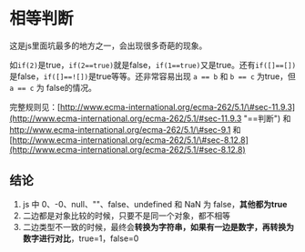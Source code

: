 # 相等判断

这是js里面坑最多的地方之一，会出现很多奇葩的现象。

如`if(2)`是true，`if(2==true)`就是false，`if(1==true)`又是true。还有`if([]==[])`是false，`if([]==![])`是true等等。还非常容易出现 `a == b` 和 `b == c` 为true，但 `a == c` 为 false的情况。

完整规则见：[http://www.ecma-international.org/ecma-262/5.1/\#sec-11.9.3](http://www.ecma-international.org/ecma-262/5.1/#sec-11.9.3 "==判断")  和 http://www.ecma-international.org/ecma-262/5.1/\#sec-9.1 和 [http://www.ecma-international.org/ecma-262/5.1/\#sec-8.12.8](http://www.ecma-international.org/ecma-262/5.1/#sec-8.12.8)

## 结论

1. js 中 0、-0、null、""、false、undefined 和 NaN 为 false，**其他都为true**
2. 二边都是对象比较的时候，只要不是同一个对象，都不相等
3. 二边类型不一致的时候，最终会**转换为字符串，如果有一边是数字，再转换为数字进行对比**，true=1，false=0



